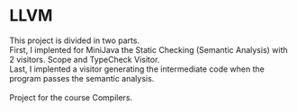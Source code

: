 # LLVM
This project is divided in two parts.<br>
First, I implented for MiniJava the Static Checking (Semantic Analysis) with 2 visitors. Scope and TypeCheck Visitor.<br>
Last, I implented a visitor generating the intermediate code when the program passes the semantic analysis.<br>
<br>
Project for the course Compilers.
